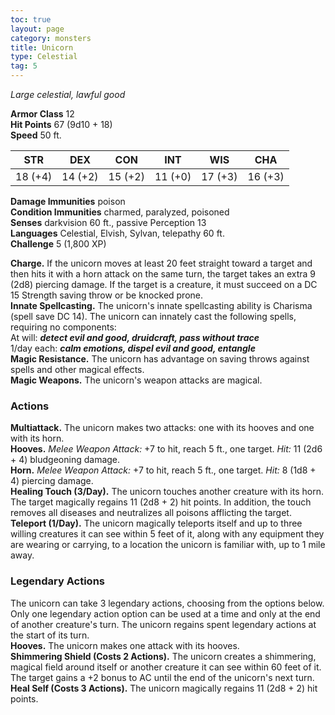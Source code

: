 ```yaml
---
toc: true
layout: page
category: monsters
title: Unicorn
type: Celestial
tag: 5
---
```

_Large celestial, lawful good_

**Armor Class** 12    
**Hit Points** 67 (9d10 + 18)    
**Speed** 50 ft. 

| STR     | DEX     | CON     | INT     | WIS     | CHA     |
|---------|---------|---------|---------|---------|---------|
| 18 (+4) | 14 (+2) | 15 (+2) | 11 (+0) | 17 (+3) | 16 (+3) |

**Damage Immunities** poison    
**Condition Immunities** charmed, paralyzed, poisoned    
**Senses** darkvision 60 ft., passive Perception 13    
**Languages** Celestial, Elvish, Sylvan, telepathy 60 ft.    
**Challenge** 5 (1,800 XP) 

**Charge.** If the unicorn moves at least 20 feet straight toward a target and then hits it with a horn attack on the same turn, the target takes an extra 9 (2d8) piercing damage. If the target is a creature, it must succeed on a DC 15 Strength saving throw or be knocked prone.    
**Innate Spellcasting.** The unicorn's innate spellcasting ability is Charisma (spell save DC 14). The unicorn can innately cast the following spells, requiring no components:    
At will: **_detect evil and good, druidcraft, pass without trace_**    
1/day each: **_calm emotions, dispel evil and good, entangle_**    
**Magic Resistance.** The unicorn has advantage on saving throws against spells and other magical effects.    
**Magic Weapons.** The unicorn's weapon attacks are magical. 

### Actions 
**Multiattack.** The unicorn makes two attacks: one with its hooves and one with its horn.    
**Hooves.** _Melee Weapon Attack:_ +7 to hit, reach 5 ft., one target. _Hit:_ 11 (2d6 + 4) bludgeoning damage.    
**Horn.** _Melee Weapon Attack:_ +7 to hit, reach 5 ft., one target. _Hit:_ 8 (1d8 + 4) piercing damage.    
**Healing Touch (3/Day).** The unicorn touches another creature with its horn. The target magically regains 11 (2d8 + 2) hit points. In addition, the touch removes all diseases and neutralizes all poisons afflicting the target.    
**Teleport (1/Day).** The unicorn magically teleports itself and up to three willing creatures it can see within 5 feet of it, along with any equipment they are wearing or carrying, to a location the unicorn is familiar with, up to 1 mile away. 

### Legendary Actions 
The unicorn can take 3 legendary actions, choosing from the options below. Only one legendary action option can be used at a time and only at the end of another creature's turn. The unicorn regains spent legendary actions at the start of its turn.    
**Hooves.** The unicorn makes one attack with its hooves.    
**Shimmering Shield (Costs 2 Actions).** The unicorn creates a shimmering, magical field around itself or another creature it can see within 60 feet of it. The target gains a +2 bonus to AC until the end of the unicorn's next turn.    
**Heal Self (Costs 3 Actions).** The unicorn magically regains 11 (2d8 + 2) hit points.
